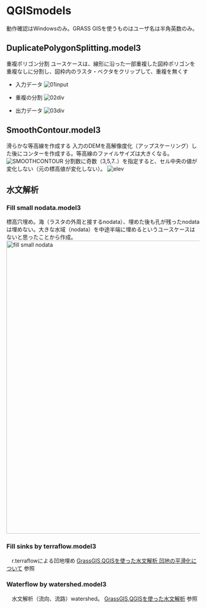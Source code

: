 # QGISmodels
動作確認はWindowsのみ。GRASS GISを使うものはユーザ名は半角英数のみ。
## DuplicatePolygonSplitting.model3
重複ポリゴン分割
ユースケースは、線形に沿った一部重複した図枠ポリゴンを重複なしに分割し、図枠内のラスタ・ベクタをクリップして、重複を無くす


- 入力データ
![01input](https://github.com/user-attachments/assets/7a9371ec-bcc0-408b-9aa5-17bd226898f7)

- 重複の分割
![02div](https://github.com/user-attachments/assets/0cb6686b-2ee3-41af-a25c-37093f049cb4)

- 出力データ
![03div](https://github.com/user-attachments/assets/d4475987-0f25-437a-abaa-3206c4269cde)

## SmoothContour.model3
滑らかな等高線を作成する
入力のDEMを高解像度化（アップスケーリング）した後にコンターを作成する。等高線のファイルサイズは大きくなる。
![SMOOTHCONTOUR](https://github.com/user-attachments/assets/b41b3546-a6c5-492c-b59c-dca1214bde43)
分割数に奇数（3,5,7..）を指定すると、セル中央の値が変化しない（元の標高値が変化しない）。
![elev](https://github.com/user-attachments/assets/db4f6d5f-fab4-4b4e-8c5b-7afeecd45eb4)


## 水文解析
### Fill small nodata.model3
 標高穴埋め。海（ラスタの外周と接するnodata）、埋めた後も孔が残ったnodataは埋めない。大きな水域（nodata）を中途半端に埋めるというユースケースはないと思ったことから作成。
<img width="2091" height="764" alt="fill small nodata" src="https://github.com/user-attachments/assets/c5438c4b-b702-495f-a288-7984a9d07fd6" />

### Fill sinks by terraflow.model3
　r.terraflowによる凹地埋め
  [GrassGIS,QGISを使った水文解析 凹地の平滑化について](https://qiita.com/mooya/items/a07a63393b222795bb17) 参照
 
### Waterflow by watershed.model3
　水文解析（流向、流路）watershed。
  [GrassGIS,QGISを使った水文解析](https://qiita.com/mooya/items/6b802d585e5546a2e693) 参照
